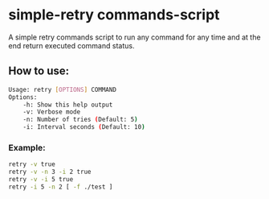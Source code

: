 # simple-retry commands-script

A simple retry commands script to run any command for any time and at the end return executed command status.

## How to use:

```bash
Usage: retry [OPTIONS] COMMAND
Options:
    -h: Show this help output
    -v: Verbose mode 
    -n: Number of tries (Default: 5)
    -i: Interval seconds (Default: 10)
```

### Example:

```bash
retry -v true
retry -v -n 3 -i 2 true
retry -v -i 5 true
retry -i 5 -n 2 [ -f ./test ]
```
